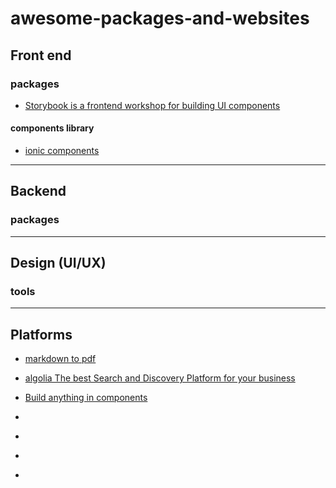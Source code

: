 # awesome-packages-and-websites

## Front end

### packages
- [Storybook is a frontend workshop for building UI components](https://storybook.js.org/)

#### components library
- [ionic components](https://ionicframework.com/docs/components)

---

## Backend
### packages



---

## Design (UI/UX)

### tools


---


## Platforms
- [markdown to pdf](https://www.markdowntopdf.com)
- [algolia The best Search and Discovery Platform for your business](https://www.algolia.com/)
- [Build anything in components](https://bit.dev/)
- []()


- []()
- []()
- []()
